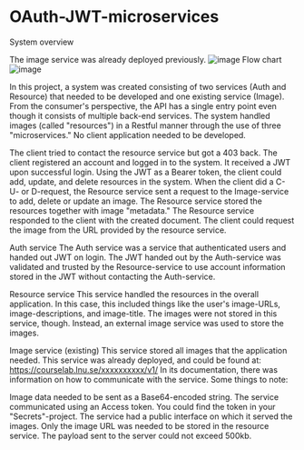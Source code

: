 # OAuth-JWT-microservices

System overview

The image service was already deployed previously.
![image](https://github.com/ElenaSeroka/OAuth-JWT-microservices/assets/70527748/928498e7-7a76-4c76-9b8b-158ae0215456)
Flow chart
![image](https://github.com/ElenaSeroka/OAuth-JWT-microservices/assets/70527748/3dd49e20-907e-425e-8128-06dc6a99766b)

In this project, a system was created consisting of two services (Auth and Resource) that needed to be developed and one existing service (Image).
From the consumer's perspective, the API has a single entry point even though it consists of multiple back-end services.
The system handled images (called "resources") in a Restful manner through the use of three "microservices." No client application needed to be developed. 

The client tried to contact the resource service but got a 403 back.
The client registered an account and logged in to the system. It received a JWT upon successful login.
Using the JWT as a Bearer token, the client could add, update, and delete resources in the system.
When the client did a C- U- or D-request, the Resource service sent a request to the Image-service to add, delete or update an image. The Resource service stored the resources together with image "metadata." The Resource service responded to the client with the created document.
The client could request the image from the URL provided by the resource service.

Auth service
The Auth service was a service that authenticated users and handed out JWT on login. The JWT handed out by the Auth-service was validated and trusted by the Resource-service to use account information stored in the JWT without contacting the Auth-service.


Resource service
This service handled the resources in the overall application. In this case, this included things like the user's image-URLs, image-descriptions, and image-title. The images were not stored in this service, though. Instead, an external image service was used to store the images.

Image service (existing)
This service stored all images that the application needed. This service was already deployed, and could be found at:
https://courselab.lnu.se/xxxxxxxxxx/v1/
In its documentation, there was information on how to communicate with the service. Some things to note:

Image data needed to be sent as a Base64-encoded string.
The service communicated using an Access token. You could find the token in your "Secrets"-project.
The service had a public interface on which it served the images. Only the image URL was needed to be stored in the resource service.
The payload sent to the server could not exceed 500kb.


